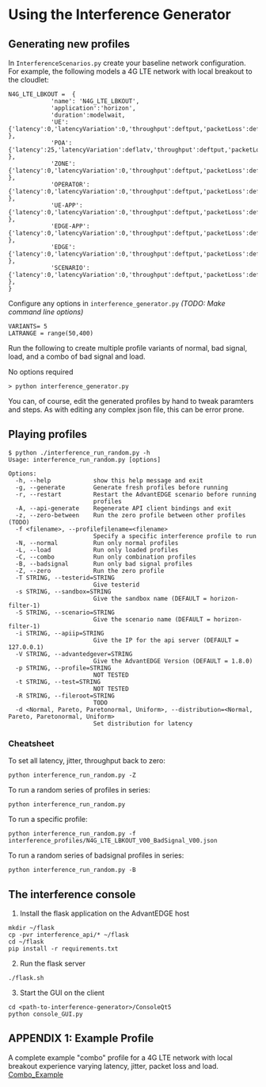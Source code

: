 # Using the Interference Generator
## Generating new profiles

In `InterferenceScenarios.py` create your baseline network configuration. For example, the following models a 4G LTE network with local breakout to the cloudlet:

```
N4G_LTE_LBKOUT =  {
            'name': 'N4G_LTE_LBKOUT',
            'application':'horizon',
            'duration':modelwait,
            'UE': {'latency':0,'latencyVariation':0,'throughput':deftput,'packetLoss':defpktl },
            'POA': {'latency':25,'latencyVariation':deflatv,'throughput':deftput,'packetLoss':defpktl },
            'ZONE': {'latency':0,'latencyVariation':0,'throughput':deftput,'packetLoss':defpktl },
            'OPERATOR': {'latency':0,'latencyVariation':0,'throughput':deftput,'packetLoss':defpktl },
            'UE-APP': {'latency':0,'latencyVariation':0,'throughput':deftput,'packetLoss':defpktl },
            'EDGE-APP': {'latency':0,'latencyVariation':0,'throughput':deftput,'packetLoss':defpktl },
            'EDGE': {'latency':0,'latencyVariation':0,'throughput':deftput,'packetLoss':defpktl },
            'SCENARIO': {'latency':0,'latencyVariation':0,'throughput':deftput,'packetLoss':defpktl },
}
```

Configure any options in `interference_generator.py` *(TODO: Make command line options)*


```
VARIANTS= 5
LATRANGE = range(50,400)
```


Run the following to create multiple profile variants of normal, bad signal, load, and a combo of bad signal and load.

No options required

```
> python interference_generator.py

```

You can, of course, edit the generated profiles by hand to tweak paramters and steps. As with editing any complex json file, this can be error prone.


## Playing profiles

```
$ python ./interference_run_random.py -h
Usage: interference_run_random.py [options]

Options:
  -h, --help            show this help message and exit
  -g, --generate        Generate fresh profiles before running
  -r, --restart         Restart the AdvantEDGE scenario before running
                        profiles
  -A, --api-generate    Regenerate API client bindings and exit
  -z, --zero-between    Run the zero profile between other profiles (TODO)
  -f <filename>, --profilefilename=<filename>
                        Specify a specific interference profile to run
  -N, --normal          Run only normal profiles
  -L, --load            Run only loaded profiles
  -C, --combo           Run only combination profiles
  -B, --badsignal       Run only bad signal profiles
  -Z, --zero            Run the zero profile
  -T STRING, --testerid=STRING
                        Give testerid
  -s STRING, --sandbox=STRING
                        Give the sandbox name (DEFAULT = horizon-filter-1)
  -S STRING, --scenario=STRING
                        Give the scenario name (DEFAULT = horizon-filter-1)
  -i STRING, --apiip=STRING
                        Give the IP for the api server (DEFAULT = 127.0.0.1)
  -V STRING, --advantedgever=STRING
                        Give the AdvantEDGE Version (DEFAULT = 1.8.0)
  -p STRING, --profile=STRING
                        NOT TESTED
  -t STRING, --test=STRING
                        NOT TESTED
  -R STRING, --fileroot=STRING
                        TODO
  -d <Normal, Pareto, Paretonormal, Uniform>, --distribution=<Normal, Pareto, Paretonormal, Uniform>
                        Set distribution for latency
```

### Cheatsheet

To set all latency, jitter, throughput back to zero:

```
python interference_run_random.py -Z
```

To run a random series of profiles in series:

```
python interference_run_random.py
```

To run a specific profile:

```
python interference_run_random.py -f interference_profiles/N4G_LTE_LBKOUT_V00_BadSignal_V00.json
```

To run a random series of badsignal profiles in series:

```
python interference_run_random.py -B
```

## The interference console

1. Install the flask application on the AdvantEDGE host

```
mkdir ~/flask
cp -pvr interference_api/* ~/flask
cd ~/flask
pip install -r requirements.txt
```
2. Run the flask server

```
./flask.sh
```

3. Start the GUI on the client

```
cd <path-to-interference-generator>/ConsoleQt5
python console_GUI.py
```

## APPENDIX 1: Example Profile
A complete example "combo" profile for a 4G LTE network with local breakout experience varying latency, jitter, packet loss and load.
[Combo_Example](interference_profiles/Combo_Example.json)

